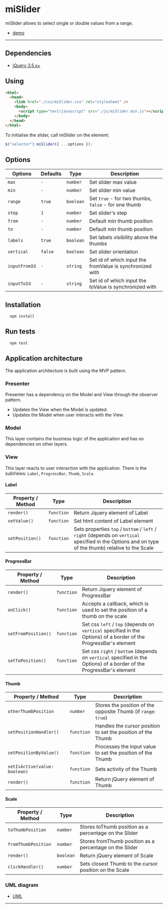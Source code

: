 # miSlider

  miSlider allows to select single or double values from a range.
  * [demo](https://github.com/iph9x/metalamp-4)

***

## Dependencies
  * [jQuery 3.5.x+](https://jquery.com)

## Using

```html
<html>
  <head>
    <link href="./css/miSlider.css" rel="stylesheet" />
    <body>
      <script type="text/javascript" src="./js/miSlider.min.js"></script>
    </body>
  </head>
</html>
```
To initialise the slider, call miSlider on the element:
```js
$("selector").miSlider({ ...options });
```

## Options

| Options | Defaults | Type | Description |
| --- | --- | --- | --- |
| `max` | `-` | `number` | Set slider max value |
| `min` | `-` | `number` | Set slider min value |
| `range` | `true` | `boolean` | Set `true` - for two thumbs, `false` - for one thumb |
| `step` | `1` | `number` | Set slider's step |
| `from` | `-` | `number` | Default min thumb position |
| `to` | `-` | `number` | Default min thumb position |
| `labels` | `true` | `boolean` | Set labels visibility above the thumbs |
| `vertical` | `false` | `boolean` | Set slider orientation |
| `inputFromId` | `-` | `string` | Set id of which input the fromValue is synchronized with |
| `inputToId` | `-` | `string` | Set id of which input the toValue is synchronized with |

## Installation

```
  npm install
```

## Run tests

```
  npm test
```

## Application architecture

The application architecture is built using the MVP pattern.

### Presenter

Presenter has a dependency on the Model and View through the observer pattern.
* Updates the View when the Model is updated.
* Updates the Model when user interacts with the View.

### Model

This layer contains the business logic of the application and has no dependencies on other layers.

### View

This layer reacts to user interaction with the application.
There is the subViews: `Label`, `ProgressBar`, `Thumb`, `Scale`.

#### Label
| Property / Method | Type | Description |
| --- | --- | --- |
| `render()` | `function` | Return Jquery element of Label |
| `setValue()` | `function` | Set html content of Label element |
| `setPosition()` | `function` | Sets properties `top` / `bottom` / `left` / `right` (depends on `vertical` specified in the Options and on type of the thumb) relative to the Scale |

#### ProgressBar

| Property / Method | Type | Description |
| --- | --- | --- |
| `render()` | `function` | Return Jquery element of ProgressBar |
| `onClick()` | `function` | Accepts a callback, which is used to set the position of a thumb on the scale |
| `setFromPosition()` | `function` | Set css `left` / `top` (depends on `vertical` specified in the Options) of a border of the ProgressBar's element |
| `setToPosition()` | `function` | Set css `right` / `bottom` (depends on `vertical` specified in the Options) of a border of the ProgressBar's element |

#### Thumb

| Property / Method | Type | Description |
| --- | --- | --- |
| `otherThumbPosition` | `number` | Stores the position of the opposite Thumb (if `range`: `true`)|
| `setPositionHandler()` | `function` | Handles the cursor position to set the position of the Thumb |
| `setPositionByValue()` | `function` | Processes the input value to set the position of the Thumb |
| `setIsActive(value: boolean)` | `function` | Sets activity of the Thumb |
| `render()` | `function` | Return jQuery element of Thumb |

#### Scale

| Property / Method | Type | Description |
| --- | --- | --- |
| `toThumbPosition` | `number` | Stores toThumb position as a percentage on the Slider |
| `fromThumbPosition` | `number` | Stores fromThumb position as a percentage on the Slider |
| `render()` | `boolean` | Return jQuery element of Scale |
| `clickHandler()` | `number` | Sets closest Thumb to the cursor position on the Scale |

### UML diagram
  * [UML](https://viewer.diagrams.net/?highlight=0000ff&edit=_blank&layers=1&nav=1&title=Untitled%20Diagram5-2.drawio#R7Z1Zc6M4EIB%2FTap2HzLFZWw%2Fxs4xR2bWM8kkM09bslEME0BeIcdxfv0KLGywFAzEHI5VlaoYIS59rVZ3qxEn%2BtB7vsJgZn9FFnRPNMV6PtHPTzRNNTST%2FgtLlquSnskKptixWKVNwY3zAlmhwkrnjgWDVEWCkEucWbpwgnwfTkiqDGCMFulqD8hNX3UGppAruJkAly%2B9dyxis6fQupvyj9CZ2vGVVbO%2F2uOBuDJ7ksAGFlokivSLE32IESKrX97zELph48Xtcv9pee9eP5pXn78H%2F4Gfgy%2B33%2B5OVye7LHLI%2BhEw9EnpU4%2FIzPkd9K6%2BXCy8PxPwspx%2FHpyqGns2sowbDFq0%2FdgmwsRGU%2BQD92JTOtiUXiM0o9VUWvgHErJk%2BMGcIFpkE89le%2BGzQ37R38qHDtv6ndhzHkqbEm8s4w2f4GXioHDzd3Lf5rBoKz7OAoENLXZ6jOa%2BFW2Fu3I2JGvwAM3xhLXKy%2BPD5cc748%2Bv2ejy%2B0K5Oht%2FPmUNrhCAp5Bk1GM9JmzZhFAyTFcQeZDeP62AoQuI85SWXMA6wHRdbwOZ%2FmCcxcyz7voJuHN2pRGGAW0RiDlhCBaO5wI%2FpP6AfBLLRdiWwHWmPv09WR2pD54gJg7teGdsBwllYzCxHde6Bks0D1soIGDyGG8NbISdF3paEIsJ3Y0JEyKqeJI1bsIj2aXp7dI6oxijui66BgFhdSbIdcEscMbRDYdVPIrJ8QeIEOTFJ0pJx7qDRxsEo8e1ylALC0%2FYGvA5Ezfbq%2FWZxmEats8ALTbqSjVZmZ1QVZqivC4h7Go%2FqEoF%2FpS2weZyupK6nGrkvZ6ZvhxwKXcfEDgIWzHg5HL9pOVFVeVE1YsGKP2MlrKxaktiaaOThHS68IG8KpvBDEwcf3od1Tk3NiU%2F2FOHRYge%2B%2BBGcmE7lgX9SG4IIGC87gsz5PgkapbOgP7RxhuGSqtDb2hIt9XNNv0Lq2MyRD4VMeBEsgSp3C5gKLsCKcvsxLulbJmmV5Ty3tSOxrF8cuBihfIu%2FPXeSGYoFzYyioek%2FfDuaA3zNjjeHGHXiUaWhJ3Aa90d%2BD0KMjJKGO%2FbyCA5VTmZ0HmZ0AX8XTCG7ggFDnFQeH68qrslF0114m4vH9Te25mKzUWOKZ77f%2F397rpuVfx6TSvhDgdwPrPoEH6JkSc55uaoqjVqV2FP5EfTFchbJDHmx6jn1KeVYeQHyRVGCTE%2FRNNoWKmaHEShPSt96fp9aUPJ69x2yznTpa9XvzPd5cTUc%2FyV%2F%2BXPvbEg%2BnMkKsfMLWVt8aV7PErw%2FK5R7tWZLgy8TmdaaCfwQ8wDDjWvJF4R8byedmXEeW0dzqlI3hXxVpUarUghcF6nBwTOJPLqkOslbbW9DeN9DjmH%2BNhDpMWpdnIaZ3uIkYrnrPggqYyxlQFZp18v1Mh895QxtuIYc09nV4UxzkSSQbY3eLxqjS6vmKKce3ojQqNGJ1Y8MvI%2BjTiHQ0ZKq4%2BUdnrpNKDcalorFSjtdA4o60gQXpOR0lQPPpxQqcpbcTJWWsCtLo688cwjjTf4ZLS0WuZ1hkvFzHnzUMZLqyRea8BUjFzjkMuIacXQGw%2BZajoHnYN87DHTElybDppqryVCHXfQtATJxrOhtNdyTI85bFoCZPNxU75PXodqjGMowzXVh2v0fjp%2B0lVziodaLl6jbr0lpvdaEa8R50Lz%2Ft4x2wTZnXnvkZuq3jUReHT0GS2Ij2IU2RNEvek5VJGTBkks9RJlfpRm0%2FaAwPWiKO%2FCLcmxne%2BAiTnyyaQjjKbUOAoGgA%2BZSOuuhtcW1LLWXef9W3f8rLG07l7r0odj3fFzrMdu3RWH2Lx1x0%2BuIn%2FoOpNHifGALDudd6CpZReGXqWhXhxn4waeznvOFOctkjCLw6z1TX%2F44v3wevb08vzLv5df77997M2v4lfEC63QljZq61%2BvTUst2KaeFFiwrZiJnVyiTdwXGL7kGm3iiswg2d8ibdGhZxiDZaICk%2FnNmUdhwcYyN7fy5Pra1qp%2B2%2FX1rOr0x%2BoG9mqRx22a0C%2BrBRel69hAHme3pOvYf%2Feeoy5zBXaOiOu%2BfDCeo85PSx6751gcYuOeo85nCUxCv%2FEj8Glnkixb6j4KLVTlAC3U9hiovZwGajzT0LCBqiqdtMWpZhuoxpZ9slX%2FzRaqUCL1ZiWyeyQiGWuU%2Bhe2zrzvxJhya8%2B9sfRLmpjSyuGWdAWjlFpuIa6D8ksEUXNiQxwJ68bwf8dp7HltoV5uqctwTkRSVt2CjnLZ4wqwil4pE2Gtyuc0eG8lkcUkfZbCQEU%2BS739lE%2BCOaos9T1xFM111cuRzw45osU99kRROMlVL0ZBOsiRrO6xL4aitaxrZdhpNA4U%2F46%2BELWOCVX4ZSme5Juc7rw%2BdxwfbInPHVtmDYVaykE3dDWJ%2FVT5oGj9HeyjrRHEDm23MDDQGoFoWRCm0z88LZDSARuVUK0WyPpI0s4vysWrmrQEerdFUwBKXi3QGtUfO0O7qXfbRV1tD%2FW8UfZ0V1cMo21qP7cwtEvtdxtV%2B3HGWX3fFa2BepvT1LZnAbU9z%2BplNlLCSfxnHED8lP%2FDpdqJnOLZIav5p3jMrZndat9Ib%2Bl3S8WSKjPPdoY41r35YDLPTH5uJ5iPgwl2xkccbizOsfHkM1OwRI0vUZZA2firS6bgyzgOlgwP6X2lbqdJ36FIyKjK0E87DHsjjt%2FFH7TrZaf3dRTlTfW7WY5D7qPXj7fyn9hR%2B7frumaTklok2n14ksr7mHo52EVFnvuG4w4R3r6vovUzRb6EpE5%2BDr5dD%2B8n%2Bp31n%2F0LPn2aPV2sP6O6GRbp8Adjd0cwLnJ%2ByBC5KAx4%2BWjlRTuuu1W005Fe%2BycL2yHwhg6h4TUXGMy4blFMRIusm2akGr%2FDGyyGaKzLcFHzjnVCLvyrucfJRd16z1EUPagVjCbBiII6hiBvd09c6CZGiCT1Hn1Qe%2FVJEP3ifw%3D%3D)

***

